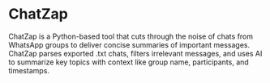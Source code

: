 # ChatZap
ChatZap is a Python-based tool that cuts through the noise of chats from WhatsApp groups to deliver concise summaries of important messages. ChatZap  parses exported .txt chats, filters irrelevant messages, and uses AI to summarize key topics with context like group name, participants, and timestamps. 
